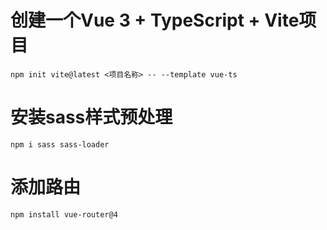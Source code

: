 # 创建一个Vue 3 + TypeScript + Vite项目
    npm init vite@latest <项目名称> -- --template vue-ts

# 安装sass样式预处理
    npm i sass sass-loader

# 添加路由
    npm install vue-router@4
